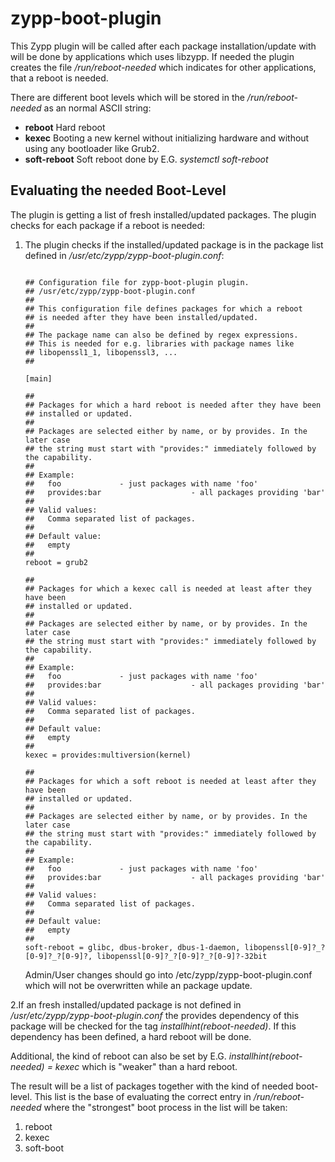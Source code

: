 # zypp-boot-plugin

This Zypp plugin will be called after each package installation/update with will be done
by applications which uses libzypp.
If needed the plugin creates the file */run/reboot-needed* which indicates
for other applications, that a reboot is needed.

There are different boot levels which will be stored in the */run/reboot-needed* as an normal
ASCII string:

* **reboot** Hard reboot
* **kexec** Booting a new kernel without initializing hardware and without using any bootloader like Grub2.
* **soft-reboot** Soft reboot done by E.G. *systemctl soft-reboot*

## Evaluating the needed Boot-Level

The plugin is getting a list of fresh installed/updated packages. The plugin
checks for each package if a reboot is needed:

1. The plugin checks if the installed/updated package is in the package list defined in */usr/etc/zypp/zypp-boot-plugin.conf*:

   ```
   
   ## Configuration file for zypp-boot-plugin plugin.
   ## /usr/etc/zypp/zypp-boot-plugin.conf
   ##
   ## This configuration file defines packages for which a reboot
   ## is needed after they have been installed/updated.
   ##
   ## The package name can also be defined by regex expressions.
   ## This is needed for e.g. libraries with package names like
   ## libopenssl1_1, libopenssl3, ...
   ##
   
   [main]
   
   ##
   ## Packages for which a hard reboot is needed after they have been
   ## installed or updated.
   ##
   ## Packages are selected either by name, or by provides. In the later case
   ## the string must start with "provides:" immediately followed by the capability.
   ##
   ## Example:
   ##	foo				- just packages with name 'foo'
   ##	provides:bar                    - all packages providing 'bar'
   ##
   ## Valid values:
   ##	Comma separated list of packages.
   ##
   ## Default value:
   ##	empty
   ##
   reboot = grub2
   
   ##
   ## Packages for which a kexec call is needed at least after they have been
   ## installed or updated.
   ##
   ## Packages are selected either by name, or by provides. In the later case
   ## the string must start with "provides:" immediately followed by the capability.
   ##
   ## Example:
   ##	foo				- just packages with name 'foo'
   ##	provides:bar                    - all packages providing 'bar'
   ##
   ## Valid values:
   ##	Comma separated list of packages.
   ##
   ## Default value:
   ##	empty
   ##
   kexec = provides:multiversion(kernel)
   
   ##
   ## Packages for which a soft reboot is needed at least after they have been
   ## installed or updated.
   ##
   ## Packages are selected either by name, or by provides. In the later case
   ## the string must start with "provides:" immediately followed by the capability.
   ##
   ## Example:
   ##	foo				- just packages with name 'foo'
   ##	provides:bar                    - all packages providing 'bar'
   ##
   ## Valid values:
   ##	Comma separated list of packages.
   ##
   ## Default value:
   ##	empty
   ##
   soft-reboot = glibc, dbus-broker, dbus-1-daemon, libopenssl[0-9]?_?[0-9]?_?[0-9]?, libopenssl[0-9]?_?[0-9]?_?[0-9]?-32bit
   
   ```
   Admin/User changes should go into /etc/zypp/zypp-boot-plugin.conf which will not
   be overwritten while an package update.

2.If an fresh installed/updated package is not defined in */usr/etc/zypp/zypp-boot-plugin.conf* the provides dependency
  of this package will be checked for the tag *installhint(reboot-needed)*.
  If this dependency has been defined, a hard reboot will be done.

  Additional, the kind of reboot can also be set by E.G. *installhint(reboot-needed) = kexec* which is "weaker" than
  a hard reboot.


The result will be a list of packages together with the kind of needed boot-level. This list is the base of evaluating the correct entry
in */run/reboot-needed* where the "strongest" boot process in the list will be taken:

1. reboot
2. kexec
3. soft-boot


